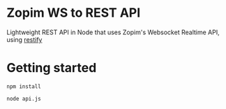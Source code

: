 # Zopim WS to REST API

Lightweight REST API in Node that uses Zopim's Websocket Realtime API, using [restify](http://restify.com)

# Getting started

```
npm install
```

```
node api.js
```